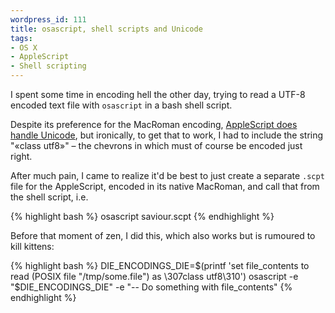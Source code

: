 ```yaml
--- 
wordpress_id: 111
title: osascript, shell scripts and Unicode
tags: 
- OS X
- AppleScript
- Shell scripting
---
```

I spent some time in encoding hell the other day, trying to read a UTF-8 encoded text file with <code>osascript</code> in a bash shell script.

Despite its preference for the MacRoman encoding, <a href="http://www.satimage.fr/software/en/unicode_and_applescript.html">AppleScript does handle Unicode</a>, but ironically, to get that to work, I had to include the string "«class utf8»" &ndash; the chevrons in which must of course be encoded just right.

After much pain, I came to realize it'd be best to just create a separate <code>.scpt</code> file for the AppleScript, encoded in its native MacRoman, and call that from the shell script, i.e.

{% highlight bash %}
osascript saviour.scpt
{% endhighlight %}

Before that moment of zen, I did this, which also works but is rumoured to kill kittens:

{% highlight bash %}
DIE_ENCODINGS_DIE=$(printf 'set file_contents to read (POSIX file "/tmp/some.file")  as \307class utf8\310')
osascript -e "$DIE_ENCODINGS_DIE" -e "-- Do something with file_contents"
{% endhighlight %}
